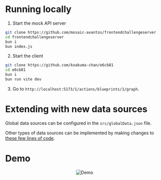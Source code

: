 # Running locally

1. Start the mock API server
```bash
git clone https://github.com/mosaic-avantos/frontendchallengeserver
cd frontendchallengeserver
bun i
bun index.js
```

2. Start the client
```bash
git clone https://github.com/koakuma-chan/e6cb81
cd e6cb81
bun i
bun run vite dev
```

3. Go to `http://localhost:5173/1/actions/blueprints/1/graph`.

# Extending with new data sources

Global data sources can be configured in the `src/globalData.json` file.

Other types of data sources can be implemented by making changes to [these few lines of code](https://github.com/koakuma-chan/e6cb81/blob/c2b91f8a9a6d549fb46e693d73597db366eb889e/src/components/ActionBlueprintFlowPrefillDataElementSelectionDialog.tsx#L48).

# Demo

<div align="center">
  <img alt="Demo" src="https://github.com/user-attachments/assets/de02f1a3-8beb-4ce8-8881-c160a06c1521" />
</div>

